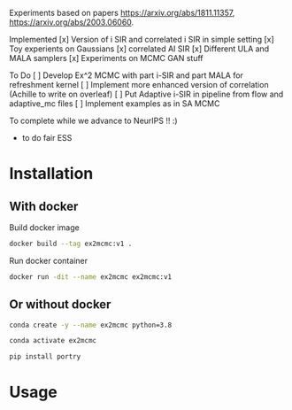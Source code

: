 Experiments based on papers https://arxiv.org/abs/1811.11357, https://arxiv.org/abs/2003.06060.


Implemented
[x] Version of i SIR and correlated i SIR in simple setting
[x] Toy experients on Gaussians
[x] correlated AI SIR
[x] Different ULA and MALA samplers
[x] Experiments on MCMC GAN stuff

To Do
[ ] Develop Ex^2 MCMC with part i-SIR and part MALA for refreshment kernel
[ ] Implement more enhanced version of correlation (Achille to write on overleaf)
[ ] Put Adaptive i-SIR in pipeline from flow and adaptive_mc files
[ ] Implement examples as in SA MCMC

To complete while we advance to NeurIPS !! :)

* to do fair ESS

# Installation

## With docker
Build docker image

```bash
docker build --tag ex2mcmc:v1 .
```

Run docker container

```bash
docker run -dit --name ex2mcmc ex2mcmc:v1
```

## Or without docker

```bash
conda create -y --name ex2mcmc python=3.8

conda activate ex2mcmc
```

```bash
pip install portry
```



# Usage
